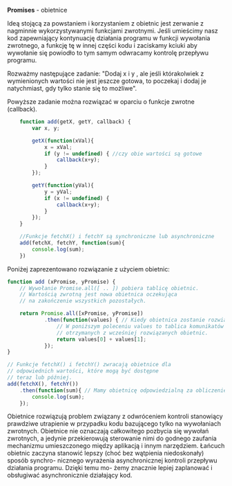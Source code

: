 **Promises** - obietnice

Ideą stojącą za powstaniem i korzystaniem z obietnic jest zerwanie z nagminnie wykorzystywanymi funkcjami zwrotnymi.
Jeśli umieścimy nasz kod zapewniający kontynuację działania programu w funkcji wywołania zwrotnego, a funkcję tę w innej części kodu
i zaciskamy kciuki aby wywołanie się powiodło to tym samym odwracamy kontrolę przepływu programu.

Rozważmy następujące zadanie:
"Dodaj x i y , ale jeśli którakolwiek z wymienionych wartości nie jest jeszcze gotowa, to poczekaj
i dodaj je natychmiast, gdy tylko stanie się to możliwe".

Powyższe zadanie można rozwiązać w oparciu o funkcje zwrotne (callback).

```javascript
    function add(getX, getY, callback) {
        var x, y;

        getX(function(xVal){
            x = xVal;
            if (y != undefined) { //czy obie wartości są gotowe
                callback(x+y);
            }
        });

        getY(function(yVal){
            y = yVal;
            if (x != undefined) {
                callback(x+y);
            }
        });
    }

    //Funkcje fetchX() i fetchY są synchroniczne lub asynchroniczne
    add(fetchX, fetchY, function(sum){
        console.log(sum);
    })

```

Poniżej zaprezentowano rozwiązanie z użyciem obietnic:

```javascript
function add (xPromise, yPromise) {
    // Wywołanie Promise.all([ .. ]) pobiera tablicę obietnic.
    // Wartością zwrotną jest nowa obietnica oczekująca
    // na zakończenie wszystkich pozostałych.

    return Promise.all([xPromise, yPromise])
            .then(function(values) { // Kiedy obietnica zostanie rozwiązana, pobieramy otrzymane wartości 'X' i 'Y', a następnie je dodajemy.
                // W poniższym poleceniu values to tablica komunikatów
                // otrzymanych z wcześniej rozwiązanych obietnic.
                return values[0] + values[1];
            });
}

// Funkcje fetchX() i fetchY() zwracają obietnice dla
// odpowiednich wartości, które mogą być dostępne
// teraz lub później.
add(fetchX(), fetchY())
    .then(function(sum){ // Mamy obietnicę odpowiedzialną za obliczenie sumy dwóch liczb.
        console.log(sum);
    });

```

Obietnice rozwiązują problem związany z odwróceniem kontroli stanowiący prawdziwe utrapienie w przypadku kodu bazującego
tylko na wywołaniach zwrotnych. Obietnice nie oznaczają całkowitego pozbycia się wywołań zwrotnych, a jedynie przekierowują
sterowanie nimi do godnego zaufania mechanizmu umieszczonego między aplikacją i innym narzędziem.
Łańcuch obietnic zaczyna stanowić lepszy (choć bez wątpienia niedoskonały) sposób synchro-
nicznego wyrażenia asynchronicznej kontroli przepływu działania programu. Dzięki temu mo-
żemy znacznie lepiej zaplanować i obsługiwać asynchronicznie działający kod.
